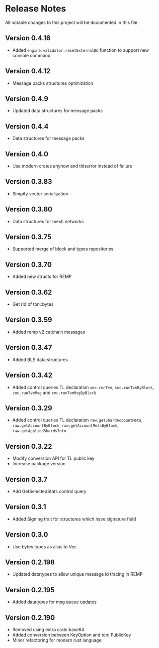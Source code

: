 # Release Notes

All notable changes to this project will be documented in this file.


## Version 0.4.16

- Added `engine.validator.resetExternalDb` function to support new console command

## Version 0.4.12

- Message packs structures optimization

## Version 0.4.9

- Updated data structures for message packs

## Version 0.4.4

- Data structures for message packs

## Version 0.4.0

- Use modern crates anyhow and thiserror instead of failure

## Version 0.3.83

- Simpify vector serialization

## Version 0.3.80

- Data structures for mesh networks

## Version 0.3.75

- Supported merge of block and types repositories

## Version 0.3.70

- Added new structs for REMP

## Version 0.3.62

- Get rid of ton::bytes

## Version 0.3.59

- Added remp v2 catchain messages

## Version 0.3.47

- Added BLS data structures 

## Version 0.3.42

- Added control queries TL declaration `smc.runTvm`, `smc.runTvmByBlock`, `smc.runTvmMsg` and 
`smc.runTvmMsgByBlock`

## Version 0.3.29

- Added control queries TL declaration `raw.getShardAccountMeta`, `raw.getAccountByBlock`,
`raw.getAccountMetaByBlock`, `raw.getAppliedShardsInfo`

## Version 0.3.22

- Modify conversion API for TL public key
- Increase package version

## Version 0.3.7

- Add GetSelectedStats control query

## Version 0.3.1

- Added Signing trait for structures which have signature field

## Version 0.3.0

- Use bytes types as alias to Vec<u8>

## Version 0.2.198

- Updated datatypes to allow unique message id tracing in REMP

## Version 0.2.195

- Added datatypes for msg queue updates

## Version 0.2.190

- Removed using extra crate base64
- Added conversion between KeyOption and ton::PublicKey
- Minor refactoring for modern rust language
